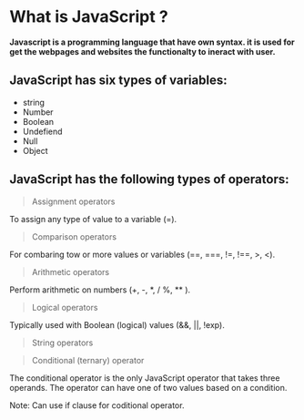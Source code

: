# What is JavaScript ?

**Javascript is a programming language that have own syntax. it is used for get the webpages and websites the functionalty to ineract with user.**

## JavaScript has six types of variables: 

- string
- Number
- Boolean
- Undefiend
- Null
- Object


## JavaScript has the following types of operators:

> Assignment operators 

To assign any type of value to a variable (=).

>Comparison operators

For combaring tow or more values or variables (==, ===, !=, !==, >, <).

>Arithmetic operators

Perform arithmetic on numbers (+, -, *, / %, ** ).

> Logical operators

Typically used with Boolean (logical) values (&&, ||, !exp).

> String operators

> Conditional (ternary) operator

The conditional operator is the only JavaScript operator that takes three operands. The operator can have one of two values based on a condition.

Note: Can use if clause for coditional operator.

 
